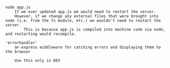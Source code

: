 	node app.js
		If we ever updated app.js we would need to restart the server.
		However, if we change any external files that were brought into node (i.e. from the fs module, etc.) we wouldn't need to restart the server.
			This is because app.js is compiled into machine code via node, and restarting would recompile.

	'errorhandler'
		an express middleware for catching errors and displaying them to the browser

		Use this only in DEV